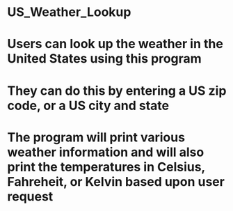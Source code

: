 # US_Weather_Lookup
# Users can look up the weather in the United States using this program
# They can do this by entering a US zip code, or a US city and state
# The program will print various weather information and will also print the temperatures in Celsius, Fahreheit, or Kelvin based upon user request
